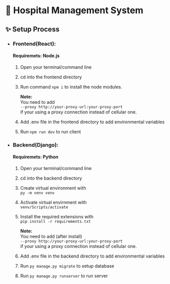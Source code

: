 # 🏥 Hospital Management System 
## ✨ Setup Process 
+ ### Frontend(React):
   #### Requiremets: Node.js

   1. Open your terminal/command line
   2. cd into the frontend directory
   3. Run command <code>npm i</code> to install the node modules.
      
      **Note:**\
      You need to add\
      <code>--proxy http://your-proxy-url:your-proxy-port</code>\
      if your using a proxy connection instead of
      cellular one.
   4. Add .env file in the frontend directory to
      add environmental variables
   5. Run <code>npm run dev</code> to run client

      
+ ### Backend(Django):
   #### Requiremets: Python

   1. Open your terminal/command line
   2. cd into the backend directory
   3. Create virtual environment with\
      <code>py -m venv venv</code>
   4. Activate virtual envirnment with\
      <code>venv/Scripts/activate</code>
   5. Install the required extensions with\
      <code>pip install -r requirements.txt</code>

      **Note:**\
      You need to add (after install)\
      <code>--proxy http://your-proxy-url:your-proxy-port</code>\
      if your using a proxy connection instead of
         cellular one.
   6. Add .env file in the backend directory to
      add environmental variables
   7. Run <code>py manage.py migrate</code> to setup database
   8. Run <code>py manage.py runserver</code> to run server

   <!-- Reminder To run pip install --upgrade setuptools for Razorpay -->